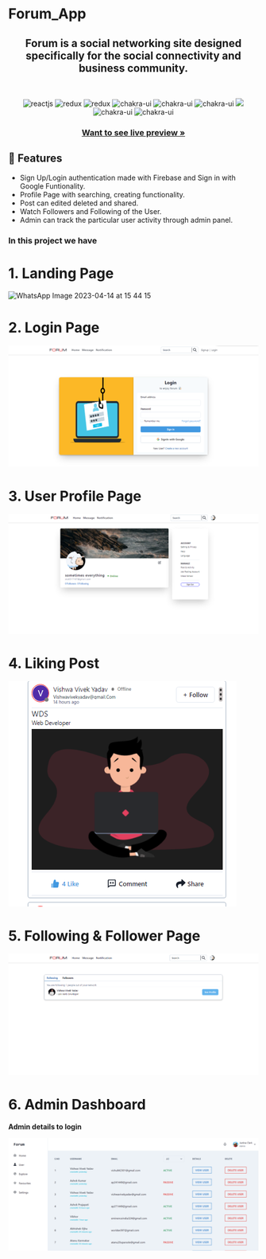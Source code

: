 # Forum_App

<h2 align="center">Forum is a social networking site designed specifically for the social connectivity and business community.</h2>

<br />
<p align="center">
    <img src="https://img.shields.io/badge/React-20232A?style=for-the-badge&logo=react&logoColor=61DAFB" alt="reactjs" />
    <img src="https://img.shields.io/badge/Redux-593D88?style=for-the-badge&logo=redux&logoColor=white" alt="redux" />
    <img src="https://img.shields.io/badge/React_Router-CA4245?style=for-the-badge&logo=react-router&logoColor=white" alt="redux" />
    <img src="https://img.shields.io/badge/Chakra%20UI-3bc7bd?style=for-the-badge&logo=chakraui&logoColor=white" alt="chakra-ui"/>
  <img src="https://img.shields.io/badge/JavaScript-F7DF1E?style=for-the-badge&logo=javascript&logoColor=black" alt="chakra-ui"/>
  <img src="https://img.shields.io/badge/HTML5-E34F26?style=for-the-badge&logo=html5&logoColor=white" alt="chakra-ui"/>
  <img src="https://img.shields.io/badge/TypeScript-007ACC?style=for-the-badge&logo=typescript&logoColor=white"/>
  <img src="https://img.shields.io/badge/CSS3-1572B6?style=for-the-badge&logo=css3&logoColor=white" alt="chakra-ui"/>
  <img src="https://img.shields.io/badge/Firebase-039BE5?style=for-the-badge&logo=Firebase&logoColor=white" alt="chakra-ui"/>
</p>
<h3 align="center"><a href="https://forum-app-6dad7.web.app/"><strong>Want to see live preview »</strong></a></h3>

## 🚀 Features

- Sign Up/Login authentication made with Firebase and Sign in with Google Funtionality.
- Profile Page with searching, creating functionality.
- Post can edited deleted and shared.
- Watch Followers and Following of the User.
- Admin can track the particular user activity through admin panel.
  <br />

### In this project we have

# 1. Landing Page

![WhatsApp Image 2023-04-14 at 15 44 15](https://user-images.githubusercontent.com/112635764/232017763-ba8a239e-8455-4917-9231-7d5f5ce5d3ac.jpg)

# 2. Login Page

![Product](https://github.com/Saurav903/sample1/blob/main/loginpage.png)

# 3. User Profile Page

![Single Product](https://github.com/Saurav903/sample1/blob/main/userprofile.png)

# 4. Liking Post

![cart](https://github.com/Saurav903/sample1/blob/main/like.png)

# 5. Following & Follower Page

![Checkout](https://github.com/Saurav903/sample1/blob/main/follow.png)

# 6. Admin Dashboard

<strong>Admin details to login </strong>

![Admin](https://github.com/Saurav903/sample1/blob/main/Image20230227112913.png)
